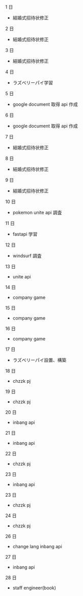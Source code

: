 1 日

- 結婚式招待状修正

2 日

- 結婚式招待状修正

3 日

- 結婚式招待状修正

4 日

- ラズベリーパイ学習

5 日

- google document 取得 api 作成

6 日

- google document 取得 api 作成

7 日

- 結婚式招待状修正

8 日

- 結婚式招待状修正

9 日

- 結婚式招待状修正

10 日

- pokemon unite api 調査

11 日

- fastapi 学習

12 日

- windsurf 調査

13 日

- unite api

14 日

- company game

15 日

- company game

16 日

- company game

17 日

- ラズベリーパイ設置、構築

18 日

- chzzk pj

19 日

- chzzk pj

20 日

- inbang api

21 日

- inbang api

22 日

- chzzk pj

23 日

- inbang api

23 日

- chzzk pj

24 日

- chzzk pj

26 日

- change lang inbang api

27 日

- inbang api

28 日

- staff engineer(book)
